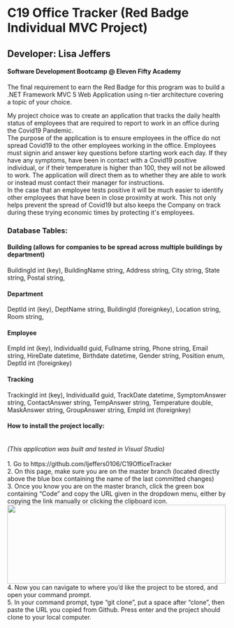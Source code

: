 # C19 Office Tracker (Red Badge Individual MVC Project)
## Developer:  Lisa Jeffers
#### Software Development Bootcamp @ Eleven Fifty Academy

The final requirement to earn the Red Badge for this program was to build a .NET Framework MVC 5 Web Application using n-tier architecture covering a topic of your choice.

My project choice was to create an application that tracks the daily health status of employees that are required to report to work in an office during the Covid19 Pandemic.  
The purpose of the application is to ensure employees in the office do not spread Covid19 to the other employees working in the office. Employees must signin and answer key
questions before starting work each day.  If they have any symptoms, have been in contact with a Covid19 positive individual, or if their temperature is higher than 100, 
they will not be allowed to work.  The application will direct them as to whether they are able to work or instead must contact their manager for instructions.  
In the case that an employee tests positive it will be much easier to identify other employees that have been in close proximity at work. This not only helps prevent the spread
of Covid19 but also keeps the Company on track during these trying economic times by protecting it's employees.
<br />
### Database Tables:

#### Building (allows for companies to be spread across multiple buildings by department)
BuildingId int (key),
BuildingName string,
Address string,
City string,
State string,
Postal string,

#### Department
DeptId int (key),
DeptName string,
BuildingId (foreignkey),
Location string,
Room string,

#### Employee
EmpId int (key),
IndividualId guid,
Fullname string,
Phone string,
Email string,
HireDate datetime,
Birthdate datetime,
Gender string,
Position enum,
DeptId int (foreignkey)

#### Tracking
TrackingId int (key),
IndividualId guid,
TrackDate datetime,
SymptomAnswer string,
ContactAnswer string,
TempAnswer string,
Temperature double,
MaskAnswer string,
GroupAnswer string,
EmpId int (foreignkey)



#### How to install the project locally:
<br />
<i>(This application was built and tested in Visual Studio)</i>
<br />
<br />
1.	Go to https://github.com/ljeffers0106/C19OfficeTracker
<br />
2.	On this page, make sure you are on the master branch (located directly above the blue box containing the name of the last committed changes)
<br />
3.	Once you know you are on the master branch, click the green box containing “Code” and copy the URL given in the dropdown menu, either by copying the link manually or clicking the clipboard icon. 
<img src="https://user-images.githubusercontent.com/66280480/89951164-e6df7d00-dbf8-11ea-8209-9c967092f45f.png" align="left" width="500" height="180"/>
<br />
<br />
<br />
<br />
<br />
<br />
<br />
<br />
<br />
<br />
4.	Now you can navigate to where you’d like the project to be stored, and open your command prompt. 
<br />
5.	In your command prompt, type “git clone”, put a space after “clone”, then paste the URL you copied from Github. Press enter and the project should clone to your local computer.
<br />



<br />

